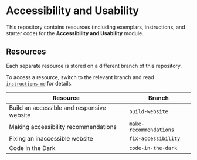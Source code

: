 # Accessibility and Usability

This repository contains resources (including exemplars, instructions, and starter code) for the **Accessibility and Usability** module.

## Resources

Each separate resource is stored on a different branch of this repository.

To access a resource, switch to the relevant branch and read [`instructions.md`](./instructions.md) for details.

| Resource | Branch |
| --- | --- |
| Build an accessible and responsive website | `build-website` |
| Making accessibility recommendations | `make-recommendations` |
| Fixing an inaccessible website | `fix-accessibility` |
| Code in the Dark | `code-in-the-dark` |
